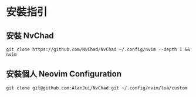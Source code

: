 # 安裝指引

## 安裝 NvChad

```
git clone https://github.com/NvChad/NvChad ~/.config/nvim --depth 1 && nvim
```

## 安裝個人 Neovim Configuration

```
git clone git@github.com:AlanJui/NvChad.git ~/.config/nvim/lua/custom
```
